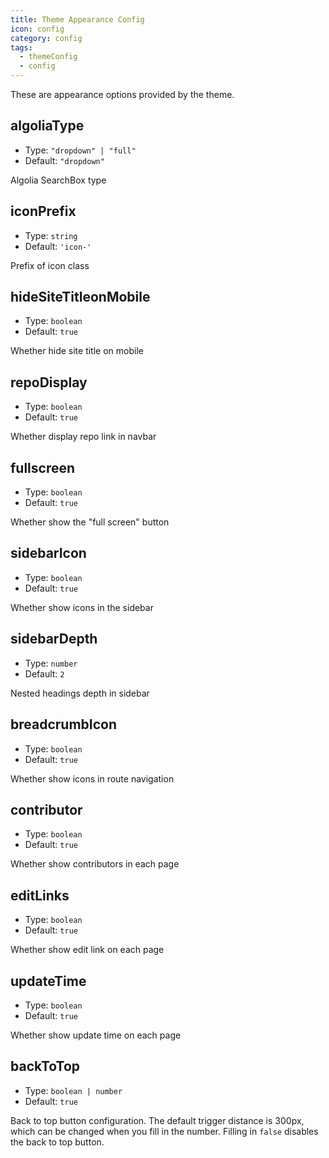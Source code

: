 ```yaml
---
title: Theme Appearance Config
icon: config
category: config
tags:
  - themeConfig
  - config
---
```


These are appearance options provided by the theme.

## algoliaType

- Type: `"dropdown" | "full"`
- Default: `"dropdown"`

Algolia SearchBox type

## iconPrefix

- Type: `string`
- Default: `'icon-'`

Prefix of icon class

## hideSiteTitleonMobile

- Type: `boolean`
- Default: `true`

Whether hide site title on mobile

## repoDisplay

- Type: `boolean`
- Default: `true`

Whether display repo link in navbar

## fullscreen

- Type: `boolean`
- Default: `true`

Whether show the "full screen" button

## sidebarIcon

- Type: `boolean`
- Default: `true`

Whether show icons in the sidebar

## sidebarDepth

- Type: `number`
- Default: `2`

Nested headings depth in sidebar

## breadcrumbIcon

- Type: `boolean`
- Default: `true`

Whether show icons in route navigation

## contributor

- Type: `boolean`
- Default: `true`

Whether show contributors in each page

## editLinks

- Type: `boolean`
- Default: `true`

Whether show edit link on each page

## updateTime

- Type: `boolean`
- Default: `true`

Whether show update time on each page

## backToTop

- Type: `boolean | number`
- Default: `true`

Back to top button configuration. The default trigger distance is 300px, which can be changed when you fill in the number. Filling in `false` disables the back to top button.
